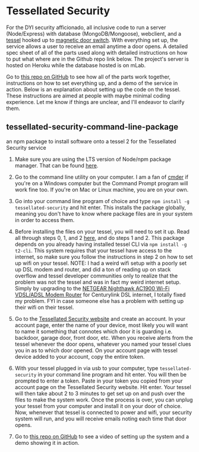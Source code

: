 # Tessellated Security

For the DYI security afficionado, all inclusive code to run a server (Node/Express) with database (MongoDB/Mongoose), webclient, and a [tessel](https://tessel.io/) hooked up to [magnetic door switch](https://www.sparkfun.com/products/13247). With everything set up, the service allows a user to receive an email anytime a door opens. A detailed spec sheet of all of the parts used along with detailed instructions on how to put what where are in the Github repo link below.  The project's server is hosted on Heroku while the database hosted is on mLab. 

Go to [this repo on GitHub](https://github.com/EnshaednHiker/tessellated-security) to see how all of the parts work together, instructions on how to set everything up, and a demo of the service in action. Below is an explanation about setting up the code on the tessel. These instructions are aimed at people with maybe minimal coding experience. Let me know if things are unclear, and I'll endeavor to clarify them.

## tessellated-security-command-line-package
an npm package to install software onto a tessel 2 for the Tessellated Security service

1. Make sure you are using the LTS version of Node/npm package manager. That can be found [here](https://nodejs.org/en/).

2. Go to the command line utility on your computer. I am a fan of [cmder](http://cmder.net/) if you're on a Windows computer but the Command Prompt program will work fine too. If you're on Mac or Linux machine, you are on your own.

3. Go into your command line program of choice and type `npm install -g tessellated-security` and hit enter. This installs the package globally, meaning you don't have to know where package files are in your system in order to access them.

4. Before installing the files on your tessel, you will need to set it up. Read all through steps 0, 1, and 2 [here](https://tessel.github.io/t2-start/), and do steps 1 and 2.  This package depends on you already having installed tessel CLI via `npm install -g t2-cli`.  This system requires that your tessel have access to the internet, so make sure you follow the instructions in step 2 on how to set up wifi on your tessel. NOTE: I had a weird wifi setup with a poorly set up DSL modem and router, and did a ton of reading up on stack overflow and tessel developer communities only to realize that the problem was not the tessel and was in fact my weird internet setup. Simply by upgrading to the [NETGEAR Nighthawk AC1900 Wi-Fi VDSL/ADSL Modem Router](https://www.amazon.com/gp/product/B0111MRL4S/ref=oh_aui_search_detailpage?ie=UTF8&psc=1) for Centurylink DSL internet, I totally fixed my problem. FYI in case someone else has a problem with setting up their wifi on their tessel. 

5. Go to the [Tessellated Security website](https://enshaednhiker.github.io/tessellated-security-webclient/) and create an account. In your account page, enter the name of your device, most likely you will want to name it something that connotes which door it is guarding i.e. backdoor, garage door, front door, etc. When you receive alerts from the tessel whenever the door opens, whatever you named your tessel clues you in as to which door opened. On your account page with tessel device added to your account, copy the entire token.

6. With your tessel plugged in via usb to your computer, type `tessellated-security` in your command line program and hit enter. You will then be prompted to enter a token. Paste in your token you copied from your account page on the Tessellated Security website.  Hit enter.  Your tessel will then take about 2 to 3 minutes to get set up on and push over the files to make the system work. Once the process is over, you can unplug your tessel from your computer and install it on your door of choice. Now, whenever that tessel is connected to power and wifi, your security system will run, and you will receive emails noting each time that door opens. 

7. Go to [this repo on GitHub](https://github.com/EnshaednHiker/tessellated-security) to see a video of setting up the system and a demo showing it in action.



